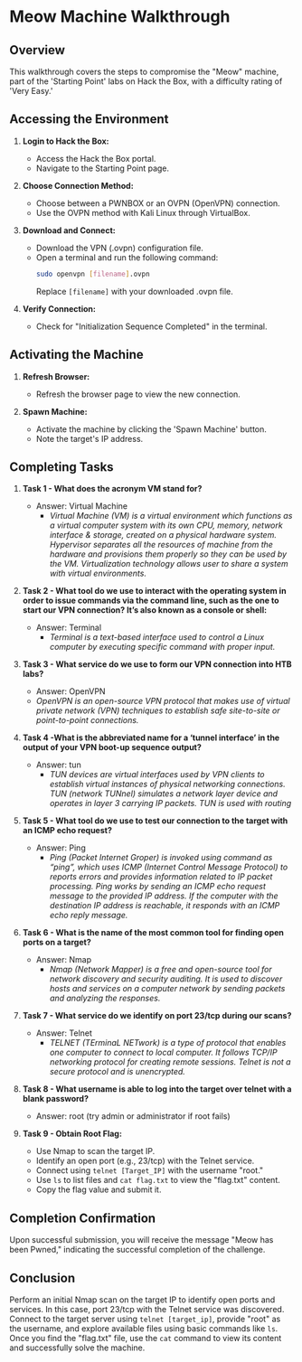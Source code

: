 # Meow Machine Walkthrough

## Overview

This walkthrough covers the steps to compromise the "Meow" machine, part of the 'Starting Point' labs on Hack the Box, with a difficulty rating of 'Very Easy.'

## Accessing the Environment

1. **Login to Hack the Box:**
   - Access the Hack the Box portal.
   - Navigate to the Starting Point page.

2. **Choose Connection Method:**
   - Choose between a PWNBOX or an OVPN (OpenVPN) connection.
   - Use the OVPN method with Kali Linux through VirtualBox.

3. **Download and Connect:**
   - Download the VPN (.ovpn) configuration file.
   - Open a terminal and run the following command:
     ```bash
     sudo openvpn [filename].ovpn
     ```
     Replace `[filename]` with your downloaded .ovpn file.

4. **Verify Connection:**
   - Check for "Initialization Sequence Completed" in the terminal.

## Activating the Machine

1. **Refresh Browser:**
   - Refresh the browser page to view the new connection.

2. **Spawn Machine:**
   - Activate the machine by clicking the 'Spawn Machine' button.
   - Note the target's IP address.

## Completing Tasks

1. **Task 1 - What does the acronym VM stand for?**
   - Answer: Virtual Machine
      - *Virtual Machine (VM) is a virtual environment which functions as a virtual computer system with its own CPU, memory, network interface & storage, created on a physical hardware system. Hypervisor separates all the resources of machine from the hardware and provisions them properly so they can be used by the VM. Virtualization technology allows user to share a system with virtual environments.*

2. **Task 2 - What tool do we use to interact with the operating system in order to issue commands via the command line, such as the one to start our VPN connection? It’s also known as a console or shell:**
   - Answer: Terminal
     - *Terminal is a text-based interface used to control a Linux computer by executing specific command with proper input.*

3. **Task 3 - What service do we use to form our VPN connection into HTB labs?**
   - Answer: OpenVPN
   - *OpenVPN is an open-source VPN protocol that makes use of virtual private network (VPN) techniques to establish safe site-to-site or point-to-point connections.*

4. **Task 4 -What is the abbreviated name for a ‘tunnel interface’ in the output of your VPN boot-up sequence output?**
   - Answer: tun
     - *TUN devices are virtual interfaces used by VPN clients to establish virtual instances of physical networking connections. TUN (network TUNnel) simulates a network layer device and operates in layer 3 carrying IP packets. TUN is used with routing*

5. **Task 5 - What tool do we use to test our connection to the target with an ICMP echo request?**
   - Answer: Ping
     - *Ping (Packet Internet Groper) is invoked using command as “ping”, which uses ICMP (Internet Control Message Protocol) to reports errors and provides information related to IP packet processing. Ping works by sending an ICMP echo request message to the provided IP address. If the computer with the destination IP address is reachable, it responds with an ICMP echo reply message.*

6. **Task 6 - What is the name of the most common tool for finding open ports on a target?**
   - Answer: Nmap
     - *Nmap (Network Mapper) is a free and open-source tool for network discovery and security auditing. It is used to discover hosts and services on a computer network by sending packets and analyzing the responses.*

7. **Task 7 - What service do we identify on port 23/tcp during our scans?**
   - Answer: Telnet
     - *TELNET (TErminaL NETwork) is a type of protocol that enables one computer to connect to local computer. It follows TCP/IP networking protocol for creating remote sessions. Telnet is not a secure protocol and is unencrypted.*

8. **Task 8 - What username is able to log into the target over telnet with a blank password?**
   - Answer: root (try admin or administrator if root fails)

9. **Task 9 - Obtain Root Flag:**
   - Use Nmap to scan the target IP.
   - Identify an open port (e.g., 23/tcp) with the Telnet service.
   - Connect using `telnet [Target_IP]` with the username "root."
   - Use `ls` to list files and `cat flag.txt` to view the "flag.txt" content.
   - Copy the flag value and submit it.

## Completion Confirmation

Upon successful submission, you will receive the message "Meow has been Pwned," indicating the successful completion of the challenge.

## Conclusion

Perform an initial Nmap scan on the target IP to identify open ports and services. In this case, port 23/tcp with the Telnet service was discovered. Connect to the target server using `telnet [target_ip]`, provide "root" as the username, and explore available files using basic commands like `ls`. Once you find the "flag.txt" file, use the `cat` command to view its content and successfully solve the machine.

